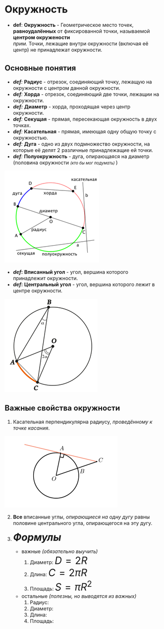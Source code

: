 <font size = 3>

# Окружность
* **def**: **Окружность** - Геометрическое место точек, **равноудалённых** от фиксированной точки, называемой **центром окружености**  
_прим._ Точки, лежащие внутри окружности (включая её центр) не принадлежат окружности.

## Основные понятия

  * _**def**:_ **Радиус** - отрезок, соединяющий точку, лежащую на окружности с центром данной окружности. 
  * _**def**:_ **Хорда** - отрезок, соединяющий две точки, лежащии на окружности.
  * _**def:**_ **Диаметр** - хорда, проходящая через центр окружности.
  * _**def**:_ **Секущая** - прямая, пересекающая окружность в двух точках.
  * _**def**:_ **Касательная** - прямая, имеющая одну общую точку с окружностью.
  * _**def**:_ **Дуга** - одно из двух подмножество окружности, на которые её делят 2 различные принадлежащие ей точки.
  * _**def**:_ **Полуокружность** - дуга, опирающаяся на диаметр (половина окружности <font size = 2>_(кто бы мог подумать)_ </font> )

  ![части окружности](circle_things.png)

  * **_def_:** **Вписанный угол** - угол, вершина которого принадлежит окружности.
  * **_def_:** **Центральный угол** - угол, вершина которого лежит в центре окружности.

  ![](angles.png)

## Важные свойства окружности
  1. Касательная перпендикулярна радиусу, _проведённому к точке касания_.

  ![](kas.png)

  2. **Все** вписанные углы, _опирающиеся на одну дугу_ равны половине центрального угла, опирающегося на эту дугу.
  
  3. <font size = 6> **_Формулы_** </font>
      * важные _(обязательно выучить)_
          1. Диаметр: <font size = 6>$D = 2R$ </font>
          2. Длина: <font size = 6>$C = 2\pi R$ </font>
          3. Площадь: <font size = 6>$S = \pi R^2$ </font>
      * остальные _(полезны, но выводятся из важных)_ 
          1. Радиус: 
          2. Диаметр:
          3. Длина:
          4. Площадь:     

    
</font>